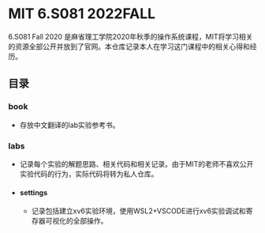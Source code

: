 # MIT 6.S081 2022FALL

6.S081 Fall 2020 是麻省理工学院2020年秋季的操作系统课程，MIT将学习相关的资源全部公开并放到了官网。本仓库记录本人在学习这门课程中的相关心得和经历。

## 目录

### book
- 存放中文翻译的lab实验参考书。

### labs
- 记录每个实验的解题思路、相关代码和相关记录。由于MIT的老师不喜欢公开实验代码的行为，实际代码将转为私人仓库。
- #### settings
  - 记录包括建立xv6实验环境，使用WSL2+VSCODE进行xv6实验调试和寄存器可视化的全部操作。

